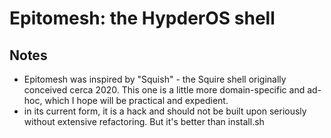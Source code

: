 # Epitomesh: the HypderOS shell

## Notes

- Epitomesh was inspired by "Squish" - the Squire shell originally conceived cerca 2020. This one is a little more domain-specific and ad-hoc, which I hope will be practical and expedient.
- in its current form, it is a hack and should not be built upon seriously without extensive refactoring. But it's better than install.sh